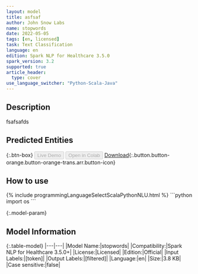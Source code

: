 ```yaml
---
layout: model
title: asfsaf
author: John Snow Labs
name: stopwords
date: 2022-05-05
tags: [en, licensed]
task: Text Classification
language: en
edition: Spark NLP for Healthcare 3.5.0
spark_version: 3.2
supported: true
article_header:
  type: cover
use_language_switcher: "Python-Scala-Java"
---
```


## Description

fsafsafds

## Predicted Entities



{:.btn-box}
<button class="button button-orange" disabled>Live Demo</button>
<button class="button button-orange" disabled>Open in Colab</button>
[Download](https://s3.amazonaws.com/undefined/clinical/models/stopwords_en_3.5.0_3.2_1651772336903.zip){:.button.button-orange.button-orange-trans.arr.button-icon}

## How to use



<div class="tabs-box" markdown="1">
{% include programmingLanguageSelectScalaPythonNLU.html %}
```python
import os
```

</div>

{:.model-param}
## Model Information

{:.table-model}
|---|---|
|Model Name:|stopwords|
|Compatibility:|Spark NLP for Healthcare 3.5.0+|
|License:|Licensed|
|Edition:|Official|
|Input Labels:|[token]|
|Output Labels:|[filtered]|
|Language:|en|
|Size:|3.8 KB|
|Case sensitive:|false|